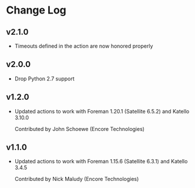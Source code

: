 # Change Log

## v2.1.0

* Timeouts defined in the action are now honored properly

## v2.0.0

* Drop Python 2.7 support

## v1.2.0

* Updated actions to work with Foreman 1.20.1 (Satellite 6.5.2) and Katello 3.10.0

  Contributed by John Schoewe (Encore Technologies)

## v1.1.0

* Updated actions to work with Foreman 1.15.6 (Satellite 6.3.1) and Katello 3.4.5

  Contributed by Nick Maludy (Encore Technologies)
